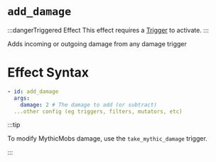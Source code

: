 # `add_damage`
:::dangerTriggered Effect
This effect requires a [Trigger](https://plugins.auxilor.io/effects/all-triggers) to activate.
:::

Adds incoming or outgoing damage from any damage trigger

# Effect Syntax
```yaml
- id: add_damage
  args:
    damage: 2 # The damage to add (or subtract)
  ...other config (eg triggers, filters, mutators, etc)
```

:::tip

To modify MythicMobs damage, use the `take_mythic_damage` trigger.

:::